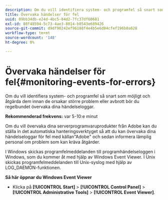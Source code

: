 ```yaml
---
description: Om du vill identifiera system- och programfel så snart som möjligt och åtgärda dem innan de orsakar större problem eller avbrott bör du regelbundet övervaka dina händelseloggar.
title: Övervaka händelser för fel
uuid: 09bb34db-e24d-4bc5-84d2-7fc37df60681
exl-id: 88f48594-5c73-4ae3-8014-b8543e689426
source-git-commit: d9df90242ef96188f4e4b5e6d04cfef196b0a628
workflow-type: tm+mt
source-wordcount: '148'
ht-degree: 0%

---
```


# Övervaka händelser för fel{#monitoring-events-for-errors}

Om du vill identifiera system- och programfel så snart som möjligt och åtgärda dem innan de orsakar större problem eller avbrott bör du regelbundet övervaka dina händelseloggar.

**Rekommenderad frekvens:** var 5-10:e minut

Om du vill övervaka dina serverprogramvaruprodukter från Adobe kan du ställa in det automatiska hanteringsverktyget så att du kan övervaka dina händelseloggar för fel med källan&quot;Adobe&quot; och sedan informera lämplig personal om problem som kan kräva åtgärder.

I Windows skickas programfelmeddelanden till programhändelseloggen i Windows, som du kommer åt med hjälp av Windows Event Viewer. I Unix skickas programfelmeddelanden till Unix-syslog med hjälp av LOG_DAEMON-funktionen.

**Så här öppnar du Windows Event Viewer**

* Klicka på **[!UICONTROL Start]** > **[!UICONTROL Control Panel]** > **[!UICONTROL Administrative Tools]** > **[!UICONTROL Event Viewer]**.
